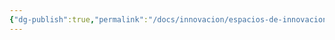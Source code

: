 ```yaml
---
{"dg-publish":true,"permalink":"/docs/innovacion/espacios-de-innovacion/espacios-de-innovacion/","tags":[[["InnBoK"]],[["content"]]]}
---
```

